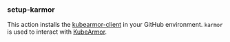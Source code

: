 ### setup-karmor 

This action installs the [kubearmor-client](https://github.com/kubearmor/kubearmor-client) in your GitHub environment. `karmor` is used to interact with [KubeArmor](https://github.com/kubearmor/KubeArmor).